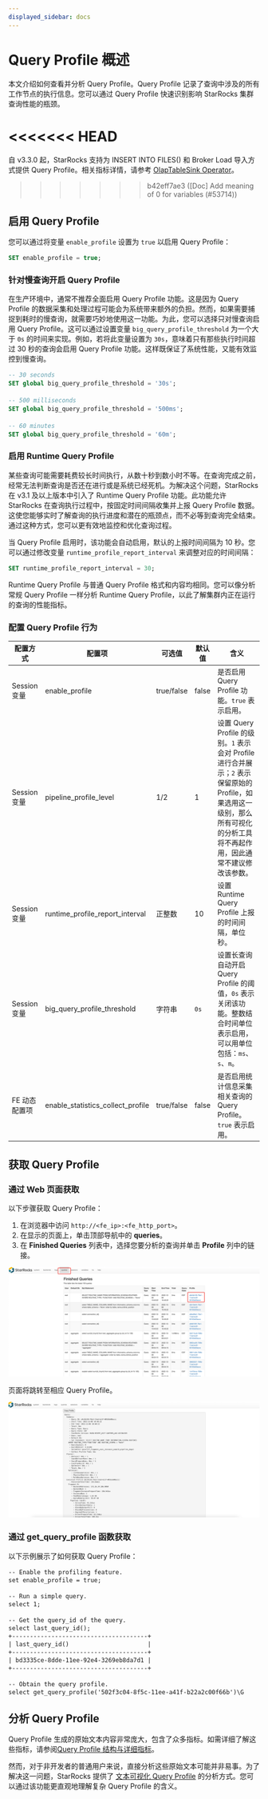 ```yaml
---
displayed_sidebar: docs
---
```


# Query Profile 概述

本文介绍如何查看并分析 Query Profile。Query Profile 记录了查询中涉及的所有工作节点的执行信息。您可以通过 Query Profile 快速识别影响 StarRocks 集群查询性能的瓶颈。

<<<<<<< HEAD
=======
自 v3.3.0 起，StarRocks 支持为 INSERT INTO FILES() 和 Broker Load 导入方式提供 Query Profile。相关指标详情，请参考 [OlapTableSink Operator](./query_profile_details.md#olaptablesink-operator)。

>>>>>>> b42eff7ae3 ([Doc] Add meaning of 0 for variables (#53714))
## 启用 Query Profile

您可以通过将变量 `enable_profile` 设置为 `true` 以启用 Query Profile：

```SQL
SET enable_profile = true;
```

### 针对慢查询开启 Query Profile

在生产环境中，通常不推荐全面启用 Query Profile 功能。这是因为 Query Profile 的数据采集和处理过程可能会为系统带来额外的负担。然而，如果需要捕捉到耗时的慢查询，就需要巧妙地使用这一功能。为此，您可以选择只对慢查询启用 Query Profile。这可以通过设置变量 `big_query_profile_threshold` 为一个大于 `0s` 的时间来实现。例如，若将此变量设置为 `30s`，意味着只有那些执行时间超过 30 秒的查询会启用 Query Profile 功能。这样既保证了系统性能，又能有效监控到慢查询。

```SQL
-- 30 seconds
SET global big_query_profile_threshold = '30s';

-- 500 milliseconds
SET global big_query_profile_threshold = '500ms';

-- 60 minutes
SET global big_query_profile_threshold = '60m';
```

### 启用 Runtime Query Profile

某些查询可能需要耗费较长时间执行，从数十秒到数小时不等。在查询完成之前，经常无法判断查询是否还在进行或是系统已经死机。为解决这个问题，StarRocks 在 v3.1 及以上版本中引入了 Runtime Query Profile 功能。此功能允许 StarRocks 在查询执行过程中，按固定时间间隔收集并上报 Query Profile 数据。这使您能够实时了解查询的执行进度和潜在的瓶颈点，而不必等到查询完全结束。通过这种方式，您可以更有效地监控和优化查询过程。

当 Query Profile 启用时，该功能会自动启用，默认的上报时间间隔为 10 秒。您可以通过修改变量 `runtime_profile_report_interval` 来调整对应的时间间隔：

```SQL
SET runtime_profile_report_interval = 30;
```

Runtime Query Profile 与普通 Query Profile 格式和内容均相同。您可以像分析常规 Query Profile 一样分析 Runtime Query Profile，以此了解集群内正在运行的查询的性能指标。

### 配置 Query Profile 行为

| 配置方式 | 配置项 | 可选值 | 默认值 | 含义 |
| -- | -- | -- | -- | -- |
| Session 变量 | enable_profile | true/false | false |是否启用 Query Profile 功能。`true` 表示启用。 |
| Session 变量 | pipeline_profile_level | 1/2 | 1 | 设置 Query Profile 的级别。`1` 表示会对 Profile 进行合并展示；`2` 表示保留原始的 Profile，如果选用这一级别，那么所有可视化的分析工具将不再起作用，因此通常不建议修改该参数。 |
| Session 变量 | runtime_profile_report_interval | 正整数 | 10 | 设置 Runtime Query Profile 上报的时间间隔，单位秒。 |
| Session 变量 | big_query_profile_threshold | 字符串 | `0s` | 设置长查询自动开启 Query Profile 的阈值，`0s` 表示关闭该功能。整数结合时间单位表示启用，可以用单位包括：`ms`、`s`、`m`。 |
| FE 动态配置项 | enable_statistics_collect_profile | true/false | false | 是否启用统计信息采集相关查询的 Query Profile。`true` 表示启用。 |

## 获取 Query Profile

### 通过 Web 页面获取

以下步骤获取 Query Profile：

1. 在浏览器中访问 `http://<fe_ip>:<fe_http_port>`。
2. 在显示的页面上，单击顶部导航中的 **queries**。
3. 在 **Finished Queries** 列表中，选择您要分析的查询并单击 **Profile** 列中的链接。

![img](../_assets/profile-1.png)

页面将跳转至相应 Query Profile。

![img](../_assets/profile-2.png)

### 通过 get_query_profile 函数获取

以下示例展示了如何获取 Query Profile：

```
-- Enable the profiling feature.
set enable_profile = true;

-- Run a simple query.
select 1;

-- Get the query_id of the query.
select last_query_id();
+--------------------------------------+
| last_query_id()                      |
+--------------------------------------+
| bd3335ce-8dde-11ee-92e4-3269eb8da7d1 |
+--------------------------------------+

-- Obtain the query profile.
select get_query_profile('502f3c04-8f5c-11ee-a41f-b22a2c00f66b')\G
```

## 分析 Query Profile

Query Profile 生成的原始文本内容非常庞大，包含了众多指标。如需详细了解这些指标，请参阅[Query Profile 结构与详细指标](./query_profile_details.md)。

然而，对于非开发者的普通用户来说，直接分析这些原始文本可能并非易事。为了解决这一问题，StarRocks 提供了 [文本可视化 Query Profile](./query_profile_text_based_analysis.md) 的分析方式。您可以通过该功能更直观地理解复杂 Query Profile 的含义。
